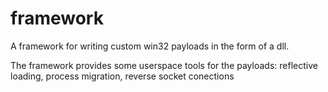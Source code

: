 framework
=========

A framework for writing custom win32 payloads
in the form of a dll.

The framework provides some userspace tools for
the payloads: reflective loading, process migration,
reverse socket conections

